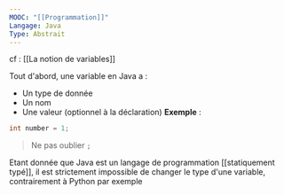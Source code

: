 ```yaml
---
MOOC: "[[Programmation]]"
Langage: Java
Type: Abstrait
---
```

cf : [[La notion de variables]]

Tout d'abord, une variable en Java a :
- Un type de donnée
- Un nom
- Une valeur (optionnel à la déclaration)
**Exemple** :
```Java
int number = 1;
```
> Ne pas oublier `;`

Etant donnée que Java est un langage de programmation [[statiquement typé]], il est strictement impossible de changer le type d'une variable, contrairement à Python par exemple